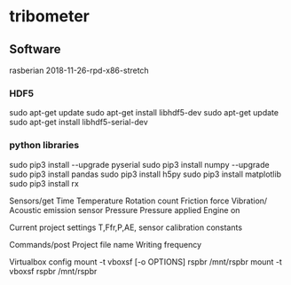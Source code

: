 # tribometer

## Software
rasberian 2018-11-26-rpd-x86-stretch
### HDF5
sudo apt-get update
sudo apt-get install libhdf5-dev
sudo apt-get update
sudo apt-get install libhdf5-serial-dev

### python libraries
sudo pip3 install --upgrade pyserial
sudo pip3 install numpy --upgrade
sudo pip3 install pandas
sudo pip3 install h5py
sudo pip3 install matplotlib
sudo pip3 install rx


Sensors/get
Time
Temperature
Rotation count
Friction force
Vibration/ Acoustic emission sensor
Pressure
Pressure applied
Engine on

Current project settings
	T,Ffr,P,AE, sensor calibration constants


Commands/post
Project file name
Writing frequency

Virtualbox config
mount -t vboxsf [-o OPTIONS] rspbr /mnt/rspbr
mount -t vboxsf rspbr /mnt/rspbr
